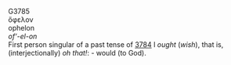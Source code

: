 <body>
  <p>G3785<br>  ὄφελον  <br> ophelon  <br><i>of‘-el-on </i><br>First person singular of a past tense of <a href="g3784.htm">3784</a>  I <i>ought</i> (<i>wish</i>), that is, (interjectionally) <i>oh</i> <i>that!</i>: - would (to God).<br></p>
 </body>